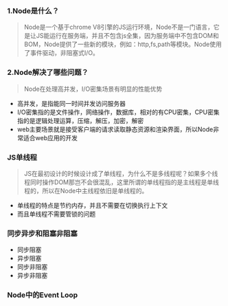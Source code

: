 <!--
 * @Author: dfh
 * @Date: 2021-02-25 10:56:54
 * @LastEditors: dfh
 * @LastEditTime: 2021-02-25 11:14:38
 * @Modified By: dfh
 * @FilePath: /test/test7/18.node基本概念.md
-->
### 1.Node是什么？
> Node是一个基于chrome V8引擎的JS运行环境，Node不是一门语言，它是让JS能运行在服务端，并且不包含js全集，因为服务端中不包含DOM和BOM，Node提供了一些新的模块，例如：http,fs,path等模块。Node使用了事件驱动，非阻塞式I/O。

### 2.Node解决了哪些问题？
> Node在处理高并发，I/O密集场景有明显的性能优势

- 高并发，是指能同一时间并发访问服务器
- I/O密集指的是文件操作，网络操作，数据库，相对的有CPU密集，CPU密集指的是逻辑处理运算，压缩，解压，加密，解密
- web主要场景就是接受客户端的请求读取静态资源和渲染界面，所以Node非常适合web应用的开发

### JS单线程
> JS在最初设计的时候设计成了单线程，为什么不是多线程呢？如果多个线程同时操作DOM那岂不会很混乱，这里所谓的单线程指的是主线程是单线程的，所以在Node中主线程依旧是单线程的。

- 单线程的特点是节约内存，并且不需要在切换执行上下文
- 而且单线程不需要管锁的问题

### 同步异步和阻塞非阻塞
- 同步阻塞
- 异步阻塞
- 同步非阻塞
- 异步非阻塞

### Node中的Event Loop

